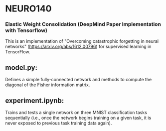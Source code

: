 # NEURO140

### Elastic Weight Consolidation (DeepMind Paper Implementation with Tensorflow)

This is an implementation of "Overcoming catastrophic forgetting in neural networks" (https://arxiv.org/abs/1612.00796) for supervised learning in TensorFlow.

## model.py: 
  Defines a simple fully-connected network and methods to compute the diagonal of the Fisher information matrix.

## experiment.ipynb:
  Trains and tests a single network on three MNIST classification tasks sequentially (i.e., once the network begins training on a given task, it is never exposed     to previous task training data again).
